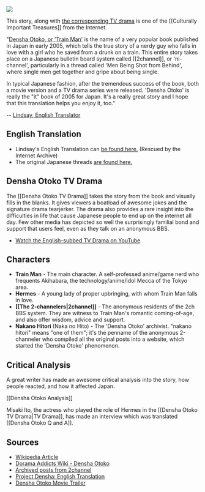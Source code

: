 ![](http://i.imgur.com/tYE7yGk.jpg)

This story, along with [the corresponding TV drama](https://www.youtube.com/channel/UCT_WS-Z0fxhuYg0-FZN9UjA/feed) is one of the [[Culturally Important Treasures]] from the Internet.

"[Densha Otoko, or 'Train Man'](https://en.wikipedia.org/wiki/Densha_Otoko) is the name of a very popular book published in Japan in early 2005, which tells the true story of a nerdy guy who falls in love with a girl who he saved from a drunk on a train. This entire story takes place on a Japanese bulletin board system called [[2channel]], or 'ni-channel', particularly in a thread called 'Men Being Shot from Behind', where single men get together and gripe about being single.

In typical Japanese fashion, after the tremendous success of the book, both a movie version and a TV drama series were released. 'Densha Otoko' is really the "it" book of 2005 for Japan. It's a really great story and I hope that this translation helps you enjoy it, too." 

-- [Lindsay, English Translator](http://www.rinji.tv/)

## English Translation

* Lindsay's English Translation can [be found here.](http://web.archive.org/web/20150112005945/http://www.rinji.tv/densha/) (Rescued by the Internet Archive)
* The original Japanese threads [are found here.](http://www.geocities.co.jp/Milkyway-Aquarius/7075/trainman.html)

<!--
* [[Mission.1 - dinnerwhere help|dsotk1]]
* [[Mission.2 - I've got you|dsotk2]]
* [[Mission.3 - She gently takes my hand|dsotk3]]
* [[Mission.4 - The time to use the cups has arrived|dsotk4]]
* [[Mission.5 - Please don't put me in that kind of mood|dsotk5]]
* [[Mission.6 - The miraculous final chapter|dsotk6]]
* [[Congratulations!|dsotk7]]

-->

## Densha Otoko TV Drama

The [[Densha Otoko TV Drama]] takes the story from the book and visually fills in the blanks. It gives viewers a boatload of awesome jokes and the signature drama tearjerker. The drama also provides a rare insight into the difficulties in life that cause Japanese people to end up on the internet all day. Few other media has depicted so well the surprisingly familial bond and support that users feel, even as they talk on an anonymous BBS.

* [Watch the English-subbed TV Drama on YouTube](https://www.youtube.com/channel/UCT_WS-Z0fxhuYg0-FZN9UjA/feed)

## Characters

* **Train Man** - The main character. A self-professed anime/game nerd who frequents Akihabara, the technology/anime/idol Mecca of the Tokyo area.
* **Hermes** - A young lady of proper upbringing, with whom Train Man falls in love.
* **[[The 2-channelers|2channel]]** - The anonymous residents of the 2ch BBS system. They are witness to Train Man's romantic coming-of-age, and also offer wisdom, advice and support.
* **Nakano Hitori** (Naka no Hito) - The 'Densha Otoko' archivist. "nakano hitori" means "one of them"; it's the penname of the anonymous 2-channeler who compiled all the original posts into a website, which started the 'Densha Otoko' phenomenon.

## Critical Analysis

A great writer has made an awesome critical analysis into the story, how people reacted, and how it affected Japan.

[[Densha Otoko Analysis]]

Misaki Ito, the actress who played the role of Hermes in the [[Densha Otoko TV Drama|TV Drama]], has made an interview which was translated [[Densha Otoko Q and A]].

## Sources

* [Wikipedia Article](https://en.wikipedia.org/wiki/Densha_Otoko)
* [Dorama Addicts Wiki - Densha Otoko](http://wiki.d-addicts.com/Densha_Otoko)
* [Archived posts from 2channel](http://www.geocities.co.jp/Milkyway-Aquarius/7075/trainman.html)
* [Project Densha: English Translation](http://web.archive.org/web/20150112005945/http://www.rinji.tv/densha/)
* [Densha Otoko Movie Trailer](https://www.youtube.com/watch?v=mdW6V40E1SQ&feature=related)